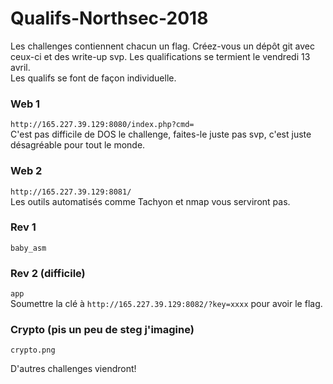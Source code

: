 # Qualifs-Northsec-2018

Les challenges contiennent chacun un flag. Créez-vous un dépôt git avec ceux-ci et des write-up svp. Les qualifications se termient le vendredi 13 avril.  
Les qualifs se font de façon individuelle.    

### Web 1
`http://165.227.39.129:8080/index.php?cmd=`  
C'est pas difficile de DOS le challenge, faites-le juste pas svp, c'est juste désagréable pour tout le monde.

### Web 2
`http://165.227.39.129:8081/`  
Les outils automatisés comme Tachyon et nmap vous serviront pas.


### Rev 1
`baby_asm`    

### Rev 2 (difficile)
`app`  
Soumettre la clé à `http://165.227.39.129:8082/?key=xxxx` pour avoir le flag.

### Crypto (pis un peu de steg j'imagine)
`crypto.png`    

D'autres challenges viendront!
